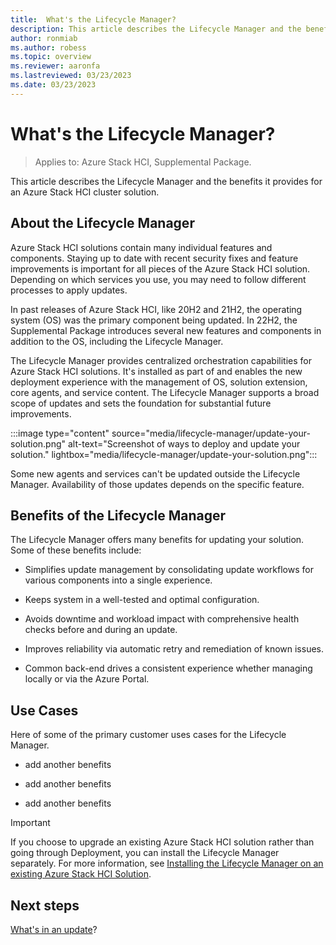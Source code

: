 ```yaml
---
title:  What's the Lifecycle Manager?
description: This article describes the Lifecycle Manager and the benefits it provides for an Azure Stack HCI cluster solution.
author: ronmiab
ms.author: robess
ms.topic: overview
ms.reviewer: aaronfa
ms.lastreviewed: 03/23/2023
ms.date: 03/23/2023
---
```


# What's the Lifecycle Manager?

> Applies to: Azure Stack HCI, Supplemental Package.

This article describes the Lifecycle Manager and the benefits it provides for an Azure Stack HCI cluster solution.

## About the Lifecycle Manager

Azure Stack HCI solutions contain many individual features and components. Staying up to date with recent security fixes and feature improvements is important for all pieces of the Azure Stack HCI solution. Depending on which services you use, you may need to follow different processes to apply updates.

In past releases of Azure Stack HCI, like 20H2 and 21H2, the operating system (OS) was the primary component being updated. In 22H2, the Supplemental Package introduces several new features and components in addition to the OS, including the Lifecycle Manager.

The Lifecycle Manager provides centralized orchestration capabilities for Azure Stack HCI solutions. It's installed as part of and enables the new deployment experience with the management of OS, solution extension, core agents, and service content. The Lifecycle Manager supports a broad scope of updates and sets the foundation for substantial future improvements.

:::image type="content" source="media/lifecycle-manager/update-your-solution.png" alt-text="Screenshot of ways to deploy and update your solution." lightbox="media/lifecycle-manager/update-your-solution.png":::

Some new agents and services can't be updated outside the Lifecycle Manager. Availability of those updates depends on the specific feature.

## Benefits of the Lifecycle Manager

The Lifecycle Manager offers many benefits for updating your solution. Some of these benefits include:

- Simplifies update management by consolidating update workflows for various components into a single experience.

- Keeps system in a well-tested and optimal configuration.

- Avoids downtime and workload impact with comprehensive health checks before and during an update.

- Improves reliability via automatic retry and remediation of known issues.

- Common back-end drives a consistent experience whether managing locally or via the Azure Portal.

## Use Cases

Here of some of the primary customer uses cases for the Lifecycle Manager.

- add another benefits

- add another benefits

- add another benefits

> [!IMPORTANT]
> If you choose to upgrade an existing Azure Stack HCI solution rather than going through Deployment, you can install the Lifecycle Manager separately. For more information, see [Installing the Lifecycle Manager on an existing Azure Stack HCI Solution](lifecycle-management-placeholder.md).

## Next steps

[What's in an update](lifecycle-management-placeholder.md)?
